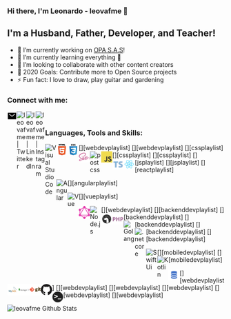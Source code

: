 ### Hi there, I'm Leonardo - leovafme 👋

## I'm a Husband, Father, Developer, and Teacher!
- 🔭 I’m currently working on [OPA S.A.S](https://www.opa.com.co/)!
- 🌱 I’m currently learning everything 🤣
- 👯 I’m looking to collaborate with other content creators
- 🥅 2020 Goals: Contribute more to Open Source projects
- ⚡ Fun fact: I love to draw, play guitar and gardening

### Connect with me:

[<img align="left" alt="leovafme@hotmail.com" width="22px" src="https://raw.githubusercontent.com/ionic-team/ionicons/master/src/svg/mail-sharp.svg" />](mailto:leovafme@hotmail.com) 
[<img align="left" alt="leovafme | Twitter" width="22px" src="https://cdn.jsdelivr.net/npm/simple-icons@v3/icons/twitter.svg" />](@loopfeliz)
[<img align="left" alt="leovafme | LinkedIn" width="22px" src="https://cdn.jsdelivr.net/npm/simple-icons@v3/icons/linkedin.svg" />](https://www.linkedin.com/in/leonardo-valencia-13767b78/)
[<img align="left" alt="leovafme | Instagram" width="22px" src="https://cdn.jsdelivr.net/npm/simple-icons@v3/icons/instagram.svg" />](https://www.instagram.com/leonardoandres.valenciahurtado/)

<br />

### Languages, Tools and Skills:
[<img align="left" alt="Visual Studio Code" width="26px" src="https://raw.githubusercontent.com/EmmanuelBeziat/vscode-great-icons/master/icons/visualstudiocode.svg" />][webdevplaylist]
[<img align="left" alt="HTML5" width="26px" src="https://raw.githubusercontent.com/github/explore/80688e429a7d4ef2fca1e82350fe8e3517d3494d/topics/html/html.png" />][webdevplaylist]
[<img align="left" alt="CSS3" width="26px" src="https://raw.githubusercontent.com/github/explore/80688e429a7d4ef2fca1e82350fe8e3517d3494d/topics/css/css.png" />][cssplaylist]
[<img align="left" alt="Sass" width="26px" src="https://raw.githubusercontent.com/github/explore/80688e429a7d4ef2fca1e82350fe8e3517d3494d/topics/sass/sass.png" />][cssplaylist]
[<img align="left" alt="postcss" width="26px" src="https://raw.githubusercontent.com/EmmanuelBeziat/vscode-great-icons/master/icons/postcss.svg" />][cssplaylist]
[<img align="left" alt="JavaScript" width="26px" src="https://raw.githubusercontent.com/github/explore/80688e429a7d4ef2fca1e82350fe8e3517d3494d/topics/javascript/javascript.png" />][jsplaylist]
[<img align="left" alt="Typescript" width="26px" src="https://github.com/EmmanuelBeziat/vscode-great-icons/blob/master/icons/typescript.png?raw=true" />][jsplaylist]
[<img align="left" alt="React" width="26px" src="https://raw.githubusercontent.com/github/explore/80688e429a7d4ef2fca1e82350fe8e3517d3494d/topics/react/react.png" />][reactplaylist]

[<img align="left" alt="Angular" width="26px" src="https://raw.githubusercontent.com/EmmanuelBeziat/vscode-great-icons/c24a3f00e8572571834d2f4ec924b97785a15b27/icons/angular.svg" />][angularplaylist]

[<img align="left" alt="Vue" width="26px" src="https://raw.githubusercontent.com/EmmanuelBeziat/vscode-great-icons/master/icons/vue.svg" />][vueplaylist]


[<img align="left" alt="GraphQL" width="26px" src="https://raw.githubusercontent.com/EmmanuelBeziat/vscode-great-icons/master/icons/graphql.svg" />][webdevplaylist]
[<img align="left" alt="Node.js" width="26px" src="https://raw.githubusercontent.com/EmmanuelBeziat/vscode-great-icons/master/icons/node.svg" />][backenddevplaylist]
[<img align="left" alt="Deno" width="26px" src="https://raw.githubusercontent.com/github/explore/361e2821e2dea67711cde99c9c40ed357061cf27/topics/deno/deno.png" />][backenddevplaylist]
[<img align="left" alt="PHP" width="26px" src="https://github.com/EmmanuelBeziat/vscode-great-icons/blob/master/icons/php.png?raw=true" />][backenddevplaylist]
[<img align="left" alt="Golang" width="26px" src="https://raw.githubusercontent.com/EmmanuelBeziat/vscode-great-icons/c24a3f00e8572571834d2f4ec924b97785a15b27/icons/go.svg" />][backenddevplaylist]
[<img align="left" alt=".netcore" width="26px" src="https://github.com/EmmanuelBeziat/vscode-great-icons/blob/master/icons/csharp.png?raw=true" />][backenddevplaylist]


[<img align="left" alt="SwiftUi" width="26px" src="https://raw.githubusercontent.com/EmmanuelBeziat/vscode-great-icons/master/icons/swift.png" />][mobiledevplaylist]
[<img align="left" alt="Kotlin" width="26px" src="https://github.com/EmmanuelBeziat/vscode-great-icons/blob/master/icons/kotlin.png?raw=true" />][mobiledevplaylist]


[<img align="left" alt="SQL" width="26px" src="https://raw.githubusercontent.com/github/explore/80688e429a7d4ef2fca1e82350fe8e3517d3494d/topics/sql/sql.png" />][webdevplaylist]
[<img align="left" alt="MySQL" width="26px" src="https://raw.githubusercontent.com/github/explore/80688e429a7d4ef2fca1e82350fe8e3517d3494d/topics/mysql/mysql.png" />][webdevplaylist]
[<img align="left" alt="MongoDB" width="26px" src="https://raw.githubusercontent.com/github/explore/80688e429a7d4ef2fca1e82350fe8e3517d3494d/topics/mongodb/mongodb.png" />][webdevplaylist]
[<img align="left" alt="Git" width="26px" src="https://raw.githubusercontent.com/github/explore/80688e429a7d4ef2fca1e82350fe8e3517d3494d/topics/git/git.png" />][webdevplaylist]
[<img align="left" alt="GitHub" width="26px" src="https://raw.githubusercontent.com/github/explore/78df643247d429f6cc873026c0622819ad797942/topics/github/github.png" />][webdevplaylist]
[<img align="left" alt="HTML5" width="26px" src="https://raw.githubusercontent.com/github/explore/80688e429a7d4ef2fca1e82350fe8e3517d3494d/topics/terminal/terminal.png" />][webdevplaylist]



<img align="left" alt="leovafme Github Stats" src="https://github-readme-stats.leovafme.vercel.app/api?username=leovafme&show_icons=true&hide_border=true" />
